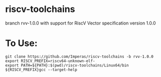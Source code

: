 # riscv-toolchains

branch rvv-1.0.0 with support for RiscV Vector specification version 1.0.0


# To Use:
```
git clone https://github.com/Imperas/riscv-toolchains -b rvv-1.0.0
export RISCV_PREFIX=riscv64-unknown-elf-
export PATH=${PATH}:$(pwd)/riscv-toolchains/Linux64/bin
${RISCV_PREFIX}gcc --target-help
```
